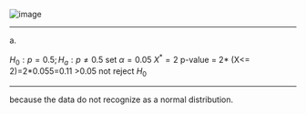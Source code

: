 ![image](https://github.com/user-attachments/assets/58b1c017-b645-443f-898b-bc78d55601eb)

----------------
a.

$H_0 : p=0.5 ; H_a: p≠0.5$
set $\alpha = 0.05$
$X^* = 2$
p-value = 2* (X<= 2)=2*0.055=0.11 >0.05
not reject $H_0$

--------------

because the data do not recognize as a normal distribution.
